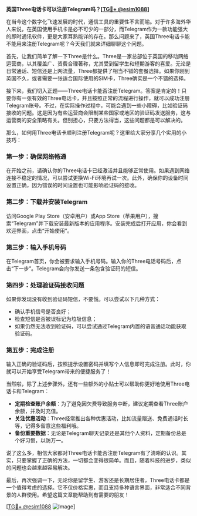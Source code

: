 **英国Three电话卡可以注册Telegram吗？[[TG💪+ @esim1088](https://t.me/s/esim1088)]**

在当今这个数字化飞速发展的时代，通信工具的重要性不言而喻。对于许多海外华人来说，在英国使用手机卡是必不可少的一部分，而Telegram作为一款功能强大的即时通讯软件，更是大家耳熟能详的存在。那么问题来了，英国Three电话卡能不能用来注册Telegram呢？今天我们就来详细聊聊这个问题。

首先，让我们简单了解一下Three是什么。Three是一家总部位于英国的移动网络运营商，以其覆盖广、资费合理著称，尤其受到留学生和短期游客的喜爱。无论是日常通话、短信还是上网流量，Three都提供了相当不错的套餐选择。如果你刚到英国不久，或者需要一张适合国际使用的SIM卡，Three确实是一个不错的选择。

接下来，我们切入正题——Three电话卡能否注册Telegram。答案是肯定的！只要你有一张有效的Three电话卡，并且按照正常的流程进行操作，就可以成功注册Telegram账号。不过，在实际操作过程中，可能会遇到一些小障碍，比如验证码接收的问题。这是因为有些运营商会限制某些国家或地区的验证码发送服务，这与运营商的安全策略有关。但别担心，只要方法得当，这些问题都是可以解决的。

那么，如何用Three电话卡顺利注册Telegram呢？这里给大家分享几个实用的小技巧：

### **第一步：确保网络畅通**
在开始之前，请确认你的Three电话卡已经激活并且能够正常使用。如果遇到网络连接不稳定的情况，可以尝试更换Wi-Fi环境再试一次。此外，确保你的设备时间设置正确，因为错误的时间设置也可能影响验证码的接收。

### **第二步：下载并安装Telegram**
访问Google Play Store（安卓用户）或App Store（苹果用户），搜索“Telegram”并下载安装最新版本的应用程序。安装完成后打开应用，你会看到欢迎界面，点击“开始使用”。

### **第三步：输入手机号码**
在Telegram首页，你会被要求输入手机号码。输入你的Three电话号码后，点击“下一步”。Telegram会向你发送一条包含验证码的短信。

### **第四步：处理验证码接收问题**
如果你发现没有收到验证码短信，不要慌。可以尝试以下几种方式：
- 确认手机信号是否良好；
- 检查短信是否被误标记为垃圾信息；
- 如果仍然无法收到验证码，可以尝试通过Telegram内置的语音通话功能获取验证码。

### **第五步：完成注册**
输入正确的验证码后，按照提示设置密码并填写个人信息即可完成注册。此时，你就可以开始享受Telegram带来的便捷服务了！

当然啦，除了上述步骤外，还有一些额外的小贴士可以帮助你更好地使用Three电话卡和Telegram：

- **定期检查账户余额**：为了避免因欠费导致服务中断，建议定期查看Three账户余额，并及时充值。
- **关注优惠活动**：Three经常推出各种优惠活动，比如流量赠送、免费通话时长等，记得多留意这些福利哦。
- **备份重要数据**：无论是Telegram聊天记录还是其他个人资料，定期备份总是个好习惯，以防万一。

说了这么多，相信大家都对Three电话卡能否注册Telegram有了清晰的认识。其实，只要掌握了正确的方法，一切都会变得很简单。而且，随着科技的进步，类似的问题也会越来越容易解决。

最后，再次强调一下，无论你是留学生、游客还是长期居住者，Three电话卡都是一个值得考虑的选择。它不仅价格实惠，而且支持多种语言界面，非常适合不同背景的人群使用。希望这篇文章能帮助到有需要的朋友！

[[TG💪+ @esim1088](https://t.me/s/esim1088) ![Image](https://i.postimg.cc/4NQfJmqS/Snipaste-2025-05-13-00-14-12.png)]
